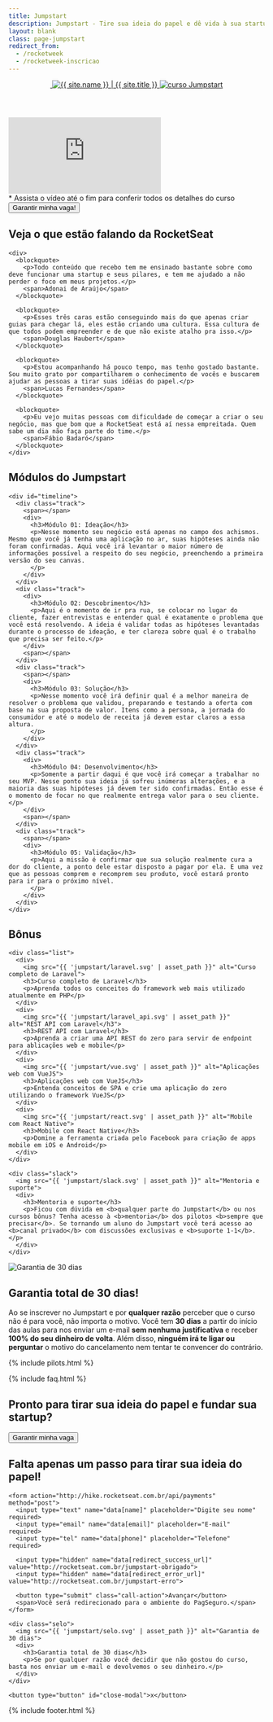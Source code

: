 ```yaml
---
title: Jumpstart
description: Jumpstart - Tire sua ideia do papel e dê vida à sua startup
layout: blank
class: page-jumpstart
redirect_from:
  - /rocketweek
  - /rocketweek-inscricao
---
```


<section id="primary">
  <div class="container">
    <header>
      <a href="{{ site.baseurl }}/" class="logo" title="Conhecer a RocketSeat">
        <img src="{{ 'rocket.svg' | asset_path }}" alt=""/>
        <img src="{{ 'rocketseat-white.svg' | asset_path }}" title="{{ site.name }} | {{ site.title }}" alt="{{ site.name }} | {{ site.title }}"/>
      </a>
      <a href="/" class="logo-jumpstart">
        <img src="{{ 'jumpstart/logo.svg' | asset_path }}" alt="curso Jumpstart">
      </a>
    </header>
    <div id="video-container">
      <div class="responsive-iframe">
        <iframe src="https://www.youtube.com/embed/i6iK9p8BZkg?rel=0&amp;controls=0&amp;showinfo=0&amp;autoplay=1" frameborder="0" allowfullscreen></iframe>
      </div>
    </div>
    <footer>
      <span>* Assista o vídeo até o fim para conferir todos os detalhes do curso</span>
      <button type="button" class="call-action open-modal">Garantir minha vaga!</button>
    </footer>
  </div>
</section>

<section id="statements">
  <div class="container">
    <h2>Veja o que estão falando da Rocket<b>Seat</b></h2>

    <div>
      <blockquote>
        <p>Todo conteúdo que recebo tem me ensinado bastante sobre como deve funcionar uma startup e seus pilares, e tem me ajudado a não perder o foco em meus projetos.</p>
        <span>Adonai de Araújo</span>
      </blockquote>

      <blockquote>
        <p>Esses três caras estão conseguindo mais do que apenas criar guias para chegar lá, eles estão criando uma cultura. Essa cultura de que todos podem empreender e de que não existe atalho pra isso.</p>
        <span>Douglas Haubert</span>
      </blockquote>

      <blockquote>
        <p>Estou acompanhando há pouco tempo, mas tenho gostado bastante. Sou muito grato por compartilharem o conhecimento de vocês e buscarem ajudar as pessoas a tirar suas idéias do papel.</p>
        <span>Lucas Fernandes</span>
      </blockquote>

      <blockquote>
        <p>Eu vejo muitas pessoas com dificuldade de começar a criar o seu negócio, mas que bom que a RocketSeat está aí nessa empreitada. Quem sabe um dia não faça parte do time.</p>
        <span>Fábio Badaró</span>
      </blockquote>
    </div>
  </div>
</section>

<section id="modulos">
  <div class="container">
    <h2>Módulos do Jumpstart</h2>

    <div id="timeline">
      <div class="track">
        <span></span>
        <div>
          <h3>Módulo 01: Ideação</h3>
          <p>Nesse momento seu negócio está apenas no campo dos achismos. Mesmo que você já tenha uma aplicação no ar, suas hipóteses ainda não foram confirmadas. Aqui você irá levantar o maior número de informações possível a respeito do seu negócio, preenchendo a primeira versão do seu canvas.
          </p>
        </div>
      </div>
      <div class="track">
        <div>
          <h3>Módulo 02: Descobrimento</h3>
          <p>Aqui é o momento de ir pra rua, se colocar no lugar do cliente, fazer entrevistas e entender qual é exatamente o problema que você está resolvendo. A ideia é validar todas as hipóteses levantadas durante o processo de ideação, e ter clareza sobre qual é o trabalho que precisa ser feito.</p>
        </div>
        <span></span>
      </div>
      <div class="track">
        <span></span>
        <div>
          <h3>Módulo 03: Solução</h3>
          <p>Nesse momento você irá definir qual é a melhor maneira de resolver o problema que validou, preparando e testando a oferta com base na sua proposta de valor. Itens como a persona, a jornada do consumidor e até o modelo de receita já devem estar claros a essa altura.
          </p>
        </div>
      </div>
      <div class="track">
        <div>
          <h3>Módulo 04: Desenvolvimento</h3>
          <p>Somente a partir daqui é que você irá começar a trabalhar no seu MVP. Nesse ponto sua ideia já sofreu inúmeras alterações, e a maioria das suas hipóteses já devem ter sido confirmadas. Então esse é o momento de focar no que realmente entrega valor para o seu cliente.</p>
        </div>
        <span></span>
      </div>
      <div class="track">
        <span></span>
        <div>
          <h3>Módulo 05: Validação</h3>
          <p>Aqui a missão é confirmar que sua solução realmente cura a dor do cliente, a ponto dele estar disposto a pagar por ela. E uma vez que as pessoas comprem e recomprem seu produto, você estará pronto para ir para o próximo nível.
          </p>
        </div>
      </div>
    </div>
  </div>
</section>

<section id="bonus">
  <div class="container">
    <h2>Bônus</h2>

    <div class="list">
      <div>
        <img src="{{ 'jumpstart/laravel.svg' | asset_path }}" alt="Curso completo de Laravel">
        <h3>Curso completo de Laravel</h3>
        <p>Aprenda todos os conceitos do framework web mais utilizado atualmente em PHP</p>
      </div>
      <div>
        <img src="{{ 'jumpstart/laravel_api.svg' | asset_path }}" alt="REST API com Laravel</h3">
        <h3>REST API com Laravel</h3>
        <p>Aprenda a criar uma API REST do zero para servir de endpoint para ablicações web e mobile</p>
      </div>
      <div>
        <img src="{{ 'jumpstart/vue.svg' | asset_path }}" alt="Aplicações web com VueJS">
        <h3>Aplicações web com VueJS</h3>
        <p>Entenda conceitos de SPA e crie uma aplicação do zero utilizando o framework VueJS</p>
      </div>
      <div>
        <img src="{{ 'jumpstart/react.svg' | asset_path }}" alt="Mobile com React Native">
        <h3>Mobile com React Native</h3>
        <p>Domine a ferramenta criada pelo Facebook para criação de apps mobile em iOS e Android</p>
      </div>
    </div>

    <div class="slack">
      <img src="{{ 'jumpstart/slack.svg' | asset_path }}" alt="Mentoria e suporte">
      <div>
        <h3>Mentoria e suporte</h3>
        <p>Ficou com dúvida em <b>qualquer parte do Jumpstart</b> ou nos cursos bônus? Tenha acesso à <b>mentoria</b> dos pilotos <b>sempre que precisar</b>. Se tornando um aluno do Jumpstart você terá acesso ao <b>canal privado</b> com discussões exclusivas e <b>suporte 1-1</b>.</p>
      </div>
    </div>
  </div>
</section>

<section id="garantia">
  <div class="container">
    <img src="{{ 'jumpstart/selo.svg' | asset_path }}" alt="Garantia de 30 dias">
    <div>
      <h2>Garantia total de 30 dias!</h2>
      <p>Ao se inscrever no Jumpstart e por <b>qualquer razão</b> perceber que o curso não é para você, não importa o motivo. Você tem <b>30 dias</b> a partir do início das aulas para nos enviar um e-mail <b>sem nenhuma justificativa</b> e receber <b>100% do seu dinheiro de volta</b>. Além disso, <b>ninguém irá te ligar ou perguntar</b> o motivo do cancelamento nem tentar te convencer do contrário.</p>
    </div>
  </div>
</section>

{% include pilots.html %}

{% include faq.html %}

<section id="final">
  <div class="container">
    <h2>Pronto para tirar sua ideia do papel e fundar sua startup?</h2>
    <button class="call-action open-modal" type="button">Garantir minha vaga</button>
  </div>
</section>

<div id="modal">
  <div id="modal-content">
    <h2>Falta apenas um passo para <b>tirar sua ideia do papel!</b></h2>

    <form action="http://hike.rocketseat.com.br/api/payments" method="post">
      <input type="text" name="data[name]" placeholder="Digite seu nome" required>
      <input type="email" name="data[email]" placeholder="E-mail" required>
      <input type="tel" name="data[phone]" placeholder="Telefone" required>

      <input type="hidden" name="data[redirect_success_url]" value="http://rocketseat.com.br/jumpstart-obrigado">
      <input type="hidden" name="data[redirect_error_url]" value="http://rocketseat.com.br/jumpstart-erro">

      <button type="submit" class="call-action">Avançar</button>
      <span>Você será redirecionado para o ambiente do PagSeguro.</span>
    </form>

    <div class="selo">
      <img src="{{ 'jumpstart/selo.svg' | asset_path }}" alt="Garantia de 30 dias">
      <div>
        <h3>Garantia total de 30 dias</h3>
        <p>Se por qualquer razão você decidir que não gostou do curso, basta nos enviar um e-mail e devolvemos o seu dinheiro.</p>
      </div>
    </div>

    <button type="button" id="close-modal">x</button>
  </div>
</div>

<div id="footer-container">
  {% include footer.html %}
</div>

